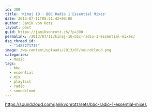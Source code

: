 ```yaml
---
id: 300
title: 'Kinaj 10 - BBC Radio 1 Essential Mixes'
date: 2013-07-11T08:51:42+00:00
author: Janik von Rotz
layout: post
guid: https://janikvonrotz.ch/?p=300
permalink: /2013/07/11/kinaj-10-bbc-radio-1-essential-mixes/
dsq_thread_id:
  - "1487271735"
image: /wp-content/uploads/2013/07/soundcloud.png
categories:
  - Music
tags:
  - bbc
  - essential
  - mix
  - playlist
  - radio
  - soundcloud
---
```

https://soundcloud.com/janikvonrotz/sets/bbc-radio-1-essential-mixes